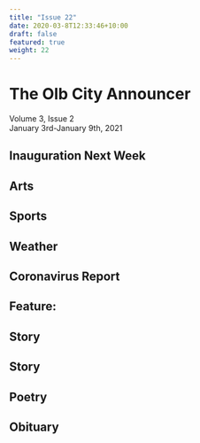```yaml
---
title: "Issue 22"
date: 2020-03-8T12:33:46+10:00
draft: false
featured: true
weight: 22
---
```


# The Olb City Announcer
Volume 3, Issue 2    
January 3rd-January 9th, 2021

## Inauguration Next Week



## Arts



## Sports



## Weather



## Coronavirus Report



## Feature:



## Story



## Story



## Poetry



## Obituary
